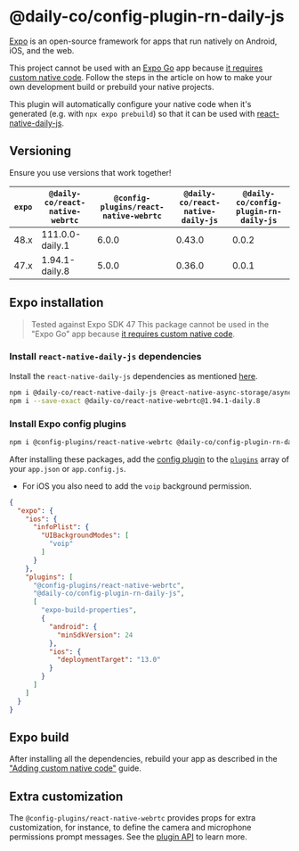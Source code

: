 # @daily-co/config-plugin-rn-daily-js

[Expo](https://docs.expo.dev/introduction/expo/) is an open-source framework for apps that run natively on Android, iOS, and the web.

This project cannot be used with an [Expo Go](https://docs.expo.dev/workflow/expo-go/) app because [it requires custom native code](https://docs.expo.io/workflow/customizing/).
Follow the steps in the article on how to make your own development build or prebuild your native projects.

This plugin will automatically configure your native code when it's generated (e.g. with `npx expo prebuild`) so that it can be used with [react-native-daily-js](https://github.com/daily-co/react-native-daily-js).

## Versioning

Ensure you use versions that work together!

| `expo` | `@daily-co/react-native-webrtc` | `@config-plugins/react-native-webrtc` | `@daily-co/react-native-daily-js` | `@daily-co/config-plugin-rn-daily-js` |
|--------|---------------------------------|---------------------------------------|-----------------------------------|---------------------------------------|
| 48.x   | 111.0.0-daily.1                 | 6.0.0                                 | 0.43.0                            | 0.0.2                                 |
| 47.x   | 1.94.1-daily.8                  | 5.0.0                                 | 0.36.0                            | 0.0.1                                 |


## Expo installation

> Tested against Expo SDK 47
> This package cannot be used in the "Expo Go" app because [it requires custom native code](https://docs.expo.io/workflow/customizing/).

### Install `react-native-daily-js` dependencies

Install the `react-native-daily-js` dependencies as mentioned [here](https://github.com/daily-co/react-native-daily-js#installation).

```sh
npm i @daily-co/react-native-daily-js @react-native-async-storage/async-storage@^1.15.7 react-native-background-timer@^2.3.1
npm i --save-exact @daily-co/react-native-webrtc@1.94.1-daily.8
```

### Install Expo config plugins

```sh
npm i @config-plugins/react-native-webrtc @daily-co/config-plugin-rn-daily-js
```

After installing these packages, add the [config plugin](https://docs.expo.io/guides/config-plugins/) to the [`plugins`](https://docs.expo.io/versions/latest/config/app/#plugins) array of your `app.json` or `app.config.js`.
 - For iOS you also need to add the `voip` background permission.

```json
{
  "expo": {
    "ios": {
      "infoPlist": {
        "UIBackgroundModes": [
          "voip"
        ]
      }
    },
    "plugins": [
      "@config-plugins/react-native-webrtc",
      "@daily-co/config-plugin-rn-daily-js",
      [
        "expo-build-properties",
        {
          "android": {
            "minSdkVersion": 24
          },
          "ios": {
            "deploymentTarget": "13.0"
          }
        }
      ]
    ]
  }
}
```

## Expo build

After installing all the dependencies, rebuild your app as described in the ["Adding custom native code"](https://docs.expo.io/workflow/customizing/) guide.

## Extra customization

The `@config-plugins/react-native-webrtc` provides props for extra customization, for instance, to define the camera and microphone permissions prompt messages.
See the [plugin API](https://github.com/expo/config-plugins/tree/main/packages/react-native-webrtc) to learn more.

